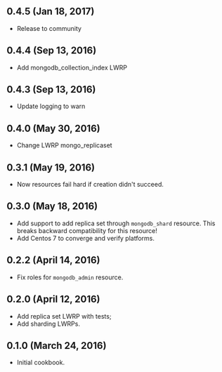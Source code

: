 ## 0.4.5 (Jan 18, 2017)
  - Release to community

## 0.4.4 (Sep 13, 2016)
  - Add mongodb_collection_index LWRP

## 0.4.3 (Sep 13, 2016)
  - Update logging to warn

## 0.4.0 (May 30, 2016)
  - Change LWRP mongo_replicaset

## 0.3.1 (May 19, 2016)
  - Now resources fail hard if creation didn't succeed.

## 0.3.0 (May 18, 2016)
  - Add support to add replica set through `mongodb_shard` resource. This breaks backward compatibility for this resource!
  - Add Centos 7 to converge and verify platforms.

## 0.2.2 (April 14, 2016)
  - Fix roles for `mongodb_admin` resource.

## 0.2.0 (April 12, 2016)
  - Add replica set LWRP with tests;
  - Add sharding LWRPs.

## 0.1.0 (March 24, 2016)
  - Initial cookbook.
